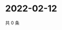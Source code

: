 # 2022-02-12

共 0 条

<!-- BEGIN WEIBO -->
<!-- 最后更新时间 Sat Feb 12 2022 08:36:44 GMT+0800 (China Standard Time) -->

<!-- END WEIBO -->
